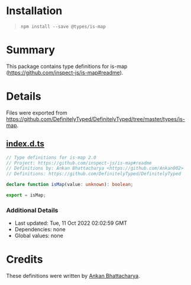 # Installation
> `npm install --save @types/is-map`

# Summary
This package contains type definitions for is-map (https://github.com/inspect-js/is-map#readme).

# Details
Files were exported from https://github.com/DefinitelyTyped/DefinitelyTyped/tree/master/types/is-map.
## [index.d.ts](https://github.com/DefinitelyTyped/DefinitelyTyped/tree/master/types/is-map/index.d.ts)
````ts
// Type definitions for is-map 2.0
// Project: https://github.com/inspect-js/is-map#readme
// Definitions by: Ankan Bhattacharya <https://github.com/Ankan002>
// Definitions: https://github.com/DefinitelyTyped/DefinitelyTyped

declare function isMap(value: unknown): boolean;

export = isMap;

````

### Additional Details
 * Last updated: Tue, 11 Oct 2022 02:02:59 GMT
 * Dependencies: none
 * Global values: none

# Credits
These definitions were written by [Ankan Bhattacharya](https://github.com/Ankan002).
